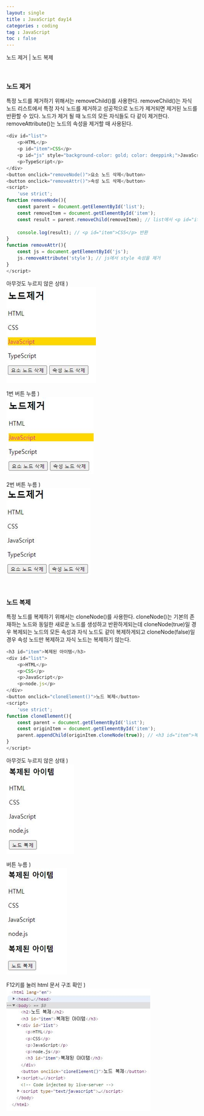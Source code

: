 ```yaml
---
layout: single
title : JavaScript day14
categories : coding
tag : JavaScript
toc : false
---
```


노드 제거 | 노드 복제

<br>

### 노드 제거

특정 노드를 제거하기 위해서는 removeChild()를 사용한다. removeChild()는 자식 노드 리스트에서 특정 자식 노드를 제거하고 성공적으로 노드가 제거되면 제거된 노드를 반환할 수 있다. 노드가 제거 될 때 노드의 모든 자식들도 다 같이 제거한다. removeAttribute()는 노드의 속성을 제거할 때 사용된다.

```javascript
<div id="list">
    <p>HTML</p>
	<p id="item">CSS</p>
	<p id="js" style="background-color: gold; color: deeppink;">JavaScript</p>
	<p>TypeScript</p>
</div>
<button onclick="removeNode()">요소 노드 삭제</button>
<button onclick="removeAttr()">속성 노드 삭제</button>
<script>
    'use strict';
function removeNode(){
    const parent = document.getElementById('list');
    const removeItem = document.getElementById('item');
    const result = parent.removeChild(removeItem); // list에서 <p id="item">CSS</p> 제거

    console.log(result); // <p id="item">CSS</p> 반환
}
function removeAttr(){
    const js = document.getElementById('js');
    js.removeAttribute('style'); // js에서 style 속성을 제거
}
</script>
```

아무것도 누르지 않은 상태 ) <br>![js14_1](https://github.com/YUNCHANYEONG/YUNCHANYEONG.github.io/blob/master/assets/images/coding_img/js14_1.JPG?raw=true)

1번 버튼 누름 ) <br>![js14_2](https://github.com/YUNCHANYEONG/YUNCHANYEONG.github.io/blob/master/assets/images/coding_img/js14_2.JPG?raw=true)

2번 버튼 누름 ) <br>![js14_3](https://github.com/YUNCHANYEONG/YUNCHANYEONG.github.io/blob/master/assets/images/coding_img/js14_3.JPG?raw=true)

<br>

### 노드 복제

특정 노드를 복제하기 위해서는 cloneNode()를 사용한다. cloneNode()는 기본의 존재하는 노드와 동일한 새로운 노드를 생성하고 반환하게되는데 cloneNode(true)일 경우 복제되는 노드의 모든 속성과 자식 노드도 같이 복제하게되고 cloneNode(false)일 경우 속성 노드만 복제하고 자식 노드는 복제하기 않는다.

```javascript
<h3 id="item">복제된 아이템</h3>
<div id="list">
    <p>HTML</p>
    <p>CSS</p>
    <p>JavaScript</p>
    <p>node.js</p>
</div>
<button onclick="cloneElement()">노드 복제</button>
<script>
    'use strict';
function cloneElement(){
    const parent = document.getElementById('list');
    const originItem = document.getElementById('item');
    parent.appendChild(originItem.cloneNode(true)); // <h3 id="item">복제된 아이템</h3>를 복제하여 list의 자식요소에 추가한다.
}
</script>
```

아무것도 누르지 않은 상태 ) <br>![js14_4](https://github.com/YUNCHANYEONG/YUNCHANYEONG.github.io/blob/master/assets/images/coding_img/js14_4.JPG?raw=true)

버튼 누름 ) <br>![js14_5](https://github.com/YUNCHANYEONG/YUNCHANYEONG.github.io/blob/master/assets/images/coding_img/js14_5.JPG?raw=true)

F12키를 눌러 html 문서 구조 확인 ) <br>![js14_6](https://github.com/YUNCHANYEONG/YUNCHANYEONG.github.io/blob/master/assets/images/coding_img/js14_6.JPG?raw=true)

